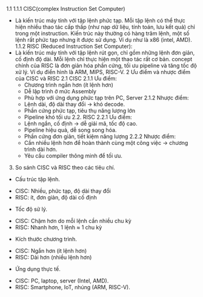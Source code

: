 1.1 
 1.1.1 CISC(complex Instruction Set Computer) 
+ Là kiến trúc máy tính với tập lệnh phức tạp. Mỗi tập lệnh có thể thực hiện nhiều thao tác cấp thấp (như nạp dữ liệu, tính toán, lưu kết quả) chỉ trong một instruction. Kiến trúc này thường có hàng trăm lệnh, một số lệnh rất phức tạp nhưng ít được sử dụng. Ví dụ như là x86 (intel, AMD). 
 1.1.2 RISC (Reduced Instruction Set Computer):
+ Là kiến trúc máy tính với tập lệnh rút gọn, chỉ gồm những lệnh đơn giản, cố định độ dài. Mỗi lệnh chỉ thực hiện một thao tác rất cơ bản. concept chính của RISC là đơn giản hóa phần cứng, tối ưu pipeline và tăng tốc độ xử lý. Ví dụ điển hình là ARM, MIPS, RISC-V.
2 Ưu điểm và nhược điểm của CISC và RISC
2.1 CISC 
2.1.1 Ưu điểm: 
   + Chương trình ngắn hơn (ít lệnh hơn)
   + Dễ lập trình ở mức Assembly 
   + Phù hợp với ứng dụng phức tạp trên PC, Server
2.1.2 Nhược điểm: 
   + Lệnh dài, độ dài thay đổi → khó decode.
   + Phần cứng phức tạp, tiêu thụ năng lượng lớn 
   + Pipeline khó tối ưu
2.2. RISC
2.2.1 Ưu điểm: 
   + Lệnh ngắn, cố định → dễ giải mã, tốc độ cao.
   + Pipeline hiệu quả, dễ song song hóa. 
   + Phần cứng đơn giản, tiết kiệm năng lượng
2.2.2 Nhược điểm: 
   + Cần nhiều lệnh hơn để hoàn thành cùng một công việc → chương trình dài hơn.
   + Yêu cầu compiler thông minh để tối ưu.
3. So sánh CISC và RISC theo các tiêu chí.
+ Cấu trúc tập lệnh.
- CISC: Nhiều, phức tạp, độ dài thay đổi
- RISC: ít, đơn giản, độ dài cố định
+ Tốc độ sử lý.
- CISC: Chậm hơn do mỗi lệnh cần nhiều chu kỳ
- RISC: Nhanh hơn, 1 lệnh ≈ 1 chu kỳ
+ Kích thước chương trình.
- CISC: Ngắn hơn (ít lệnh hơn)
- RISC: Dài hơn (nhiều lệnh hơn)
+ Ứng dụng thực tế.
- CISC: PC, laptop, server (Intel, AMD).
- RISC: Smartphone, IoT, nhúng (ARM, RISC-V).